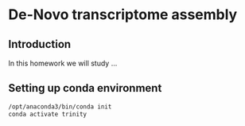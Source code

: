 # De-Novo transcriptome assembly

## Introduction
In this homework we will study ...

## Setting up conda environment
``` bash
/opt/anaconda3/bin/conda init 
conda activate trinity
```